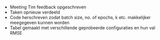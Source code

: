 * Meeting Tim feedback opgeschreven
* Taken opnieuw verdeeld
* Code herschreven zodat batch size, no. of epochs, k etc. makkelijker meegegeven kunnen worden
* Tabel gemaakt met verschillende geprobeerde configuraties en hun val RMSE
